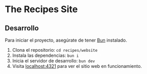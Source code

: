 # The Recipes Site

## Desarrollo

Para iniciar el proyecto, asegúrate de tener [Bun](https://bun.sh/) instalado.

1. Clona el repositorio: `cd recipes/website`
2. Instala las dependencias: `bun i`
3. Inicia el servidor de desarrollo: `bun dev`
4. Visita [localhost:4321](http://localhost:4321) para ver el sitio web en funcionamiento.
